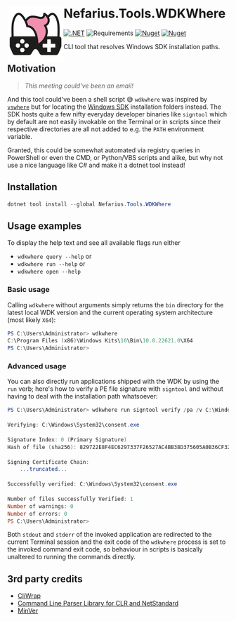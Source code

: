 # <img src="assets/NSS-128x128.png" align="left" />Nefarius.Tools.WDKWhere

[![.NET](https://github.com/nefarius/wdkwhere/actions/workflows/build.yml/badge.svg)](https://github.com/nefarius/wdkwhere/actions/workflows/build.yml)
![Requirements](https://img.shields.io/badge/Requires-.NET%208.0-blue.svg)
[![Nuget](https://img.shields.io/nuget/v/Nefarius.Tools.WDKWhere)](https://www.nuget.org/packages/Nefarius.Tools.WDKWhere/)
[![Nuget](https://img.shields.io/nuget/dt/Nefarius.Tools.WDKWhere)](https://www.nuget.org/packages/Nefarius.Tools.WDKWhere/)

CLI tool that resolves Windows SDK installation paths.

## Motivation

> *This meeting could've been an email!*

And this tool could've been a shell script 😅 `wdkwhere` was inspired by [
`vswhere`](https://github.com/microsoft/vswhere) but for locating
the [Windows SDK](https://developer.microsoft.com/en-us/windows/downloads/windows-sdk/) installation folders instead.
The SDK hosts quite a few nifty everyday developer binaries like `signtool` which by default are not easily invokable on
the Terminal or in scripts since their respective directories are all not added to e.g. the `PATH` environment variable.

Granted, this could be somewhat automated via registry queries in PowerShell or even the CMD, or Python/VBS scripts and
alike, but why not use a nice language like C# and make it a dotnet tool instead!

## Installation

```PowerShell
dotnet tool install --global Nefarius.Tools.WDKWhere
```

## Usage examples

To display the help text and see all available flags run either
- `wdkwhere query --help` or
- `wdkwhere run --help` or
- `wdkwhere open --help`

### Basic usage

Calling `wdkwhere` without arguments simply returns the `bin` directory for the latest local WDK version and the current
operating system architecture (most likely `X64`):

```PowerShell
PS C:\Users\Administrator> wdkwhere
C:\Program Files (x86)\Windows Kits\10\Bin\10.0.22621.0\X64
PS C:\Users\Administrator>
```

### Advanced usage

You can also directly run applications shipped with the WDK by using the `run` verb; here's how to verify a PE file
signature with `signtool` and without having to deal with the installation path whatsoever:

```PowerShell
PS C:\Users\Administrator> wdkwhere run signtool verify /pa /v C:\Windows\System32\consent.exe

Verifying: C:\Windows\System32\consent.exe

Signature Index: 0 (Primary Signature)
Hash of file (sha256): 829722E8F4EC6297337F26527AC4BB38D375605A0B36CF32988BDA0735ACF2C3

Signing Certificate Chain:
    ...truncated...

Successfully verified: C:\Windows\System32\consent.exe

Number of files successfully Verified: 1
Number of warnings: 0
Number of errors: 0
PS C:\Users\Administrator>
```

Both `stdout` and `stderr` of the invoked application are redirected to the current Terminal session and the exit code
of the `wdkwhere` process is set to the invoked command exit code, so behaviour in scripts is basically unaltered to
running the commands directly.

## 3rd party credits

- [CliWrap](https://github.com/Tyrrrz/CliWrap)
- [Command Line Parser Library for CLR and NetStandard](https://github.com/commandlineparser/commandline)
- [MinVer](https://github.com/adamralph/minver)
